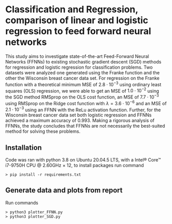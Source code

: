 # Classification and Regression, comparison of linear and logistic regression to feed forward neural networks
This study aims to investigate state-of-the-art Feed-Forward Neural Networks (FFNNs) to existing stochastic gradient descent (SGD) methods for regression and logistic regression for classification problems. Two datasets were analyzed one generated using the Franke function and the other the Wisconsin breast cancer data set. For regression on the Franke function with a theoretical minimum MSE of $2.8 \cdot 10^{-3}$ using ordinary least squares (OLS) regression, we were able to get an MSE of $1.0 \cdot 10^{-2}$ using the SGD method RMSprop on the OLS cost function, an MSE of $7.7 \cdot 10^{-3}$ using RMSprop on the Ridge cost function with $\lambda = 3.6 \cdot 10^{-6}$ and an MSE of $2.1 \cdot 10^{-3}$ using an FFNN with the ReLu activation function. Further, for the Wisconsin breast cancer data set both logistic regression and FFNNs achieved a maximum accuracy of $0.993$. Making a rigorous analysis of FFNNs, the study concludes that FFNNs are not necessarily the best-suited method for solving these problems. 

## Installation 
Code was ran with python 3.8 on Ubuntu 20.04.5 LTS, with a Intel® Core™ i7-9750H CPU @ 2.60GHz × 12, to install packages run command

```Terminal
> pip install -r requirements.txt
```


## Generate data and plots from report
Run commands

```Terminal
> python3 plotter_FFNN.py
> python3 plotter_SGD.py
```